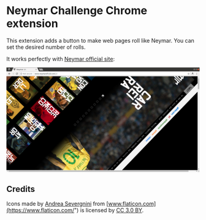 # Neymar Challenge Chrome extension

This extension adds a button to make web pages roll like Neymar. You can set the desired number of rolls.

It works perfectly with [Neymar official site](http://www.neymaroficial.com):

![neymar official site](images/neymar-site.png)

## Credits

Icons made by [Andrea Severgnini](https://www.flaticon.com/authors/andrea-severgnini) from [www.flaticon.com](https://www.flaticon.com/") is licensed by [CC 3.0 BY](http://creativecommons.org/licenses/by/3.0/").
